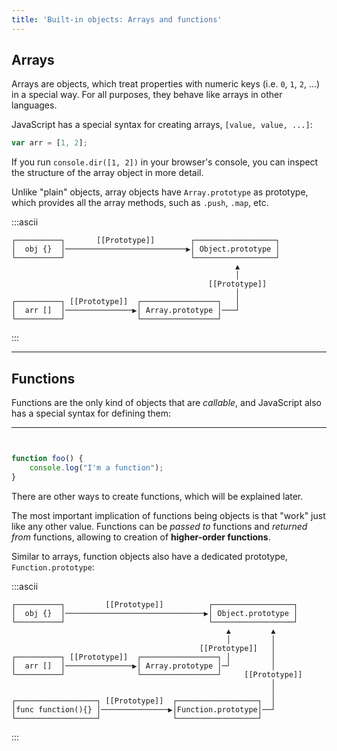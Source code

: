 ```yaml
---
title: 'Built-in objects: Arrays and functions'
---
```


## Arrays

Arrays are objects, which treat properties with numeric keys (i.e. `0`,
`1`, `2`, ...) in a special way. For all purposes, they behave like arrays in
other languages.

JavaScript has a special syntax for creating arrays, `[value, value, ...]`:

```js
var arr = [1, 2];
```

If you run `console.dir([1, 2])` in your browser's console, you can inspect the
structure of the array object in more detail.

Unlike "plain" objects, array objects have `Array.prototype` as prototype,
which provides all the array methods, such as `.push`, `.map`, etc.

:::ascii

```
┌──────────┐       [[Prototype]]        ┌──────────────────┐
│  obj {}  │───────────────────────────▶│ Object.prototype │
└──────────┘                            └──────────────────┘
                                                  ▲
                                                  │
                                            [[Prototype]]
                                                  │
┌──────────┐ [[Prototype]]  ┌─────────────────┐   │
│  arr []  │───────────────▶│ Array.prototype │───┘
└──────────┘                └─────────────────┘
```

:::

---

## Functions

Functions are the only kind of objects that are _callable_, and JavaScript
also has a special syntax for defining them:

---


```js


function foo() {
    console.log("I'm a function");
}
```

There are other ways to create functions, which will be explained later.

<div class="callout">

The most important implication of functions being objects is that "work" just
like any other value. Functions can be _passed to_ functions and _returned
from_ functions, allowing to creation of **higher-order functions**.

</div>

Similar to arrays, function objects also have a dedicated prototype,
`Function.prototype`:

:::ascii

```
┌──────────┐         [[Prototype]]          ┌──────────────────┐
│  obj {}  │───────────────────────────────▶│ Object.prototype │
└──────────┘                                └──────────────────┘
                                                ▲         ▲
                                                │         │
                                          [[Prototype]]   │
┌──────────┐ [[Prototype]]  ┌─────────────────┐ │         │
│  arr []  │───────────────▶│ Array.prototype │─┘         │
└──────────┘                └─────────────────┘     [[Prototype]]
                                                          │
                                                          │
┌──────────────────┐ [[Prototype]]  ┌──────────────────┐  │
│func function(){} │───────────────▶│Function.prototype│──┘
└──────────────────┘                └──────────────────┘
```

:::
